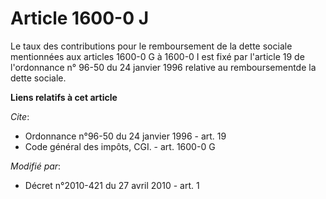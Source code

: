 # Article 1600-0 J

Le taux des contributions pour le remboursement de la dette sociale mentionnées aux articles 1600-0 G à 1600-0 I est fixé par
l'article 19 de l'ordonnance n° 96-50 du 24 janvier 1996  relative au remboursementde la dette sociale.

**Liens relatifs à cet article**

_Cite_:

  - Ordonnance n°96-50 du 24 janvier 1996 - art. 19
  - Code général des impôts, CGI. - art. 1600-0 G

_Modifié par_:

  - Décret n°2010-421  du 27 avril 2010 - art. 1
